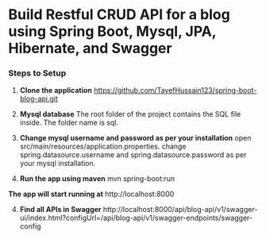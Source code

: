 # **Build Restful CRUD API for a blog using Spring Boot, Mysql, JPA, Hibernate, and Swagger**

### **Steps to Setup**

1. **Clone the application**
https://github.com/TayefHussain123/spring-boot-blog-api.git
2. **Mysql database**
The root folder of the project contains the SQL file inside. The folder name is sql.

3. **Change mysql username and password as per your installation**
open src/main/resources/application.properties.
change spring.datasource.username and spring.datasource.password as per your mysql installation.

4. **Run the app using maven**
mvn spring-boot:run

**The app will start running at** 
http://localhost:8000

4. **Find all APIs in Swagger**
http://localhost:8000/api/blog-api/v1/swagger-ui/index.html?configUrl=/api/blog-api/v1/swagger-endpoints/swagger-config